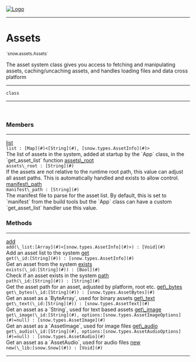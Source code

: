 
[![Logo](../../../images/logo.png)](../../../api/index.html)

---



<h1>Assets</h1>
<small>`snow.assets.Assets`</small>

The asset system class gives you access to fetching and manipulating assets,
    caching/uncaching assets, and handles loading files and data cross platform

---

`class`

---

&nbsp;
&nbsp;



<h3>Members</h3> <hr/><span class="member apipage">
                <a name="list"><a class="lift" href="#list">list</a></a><div class="clear"></div><code class="signature apipage">list : [Map](#)&lt;[String](#), [snow.types.AssetInfo](#)&gt;</code><br/></span>
            <span class="small_desc_flat">The list of assets in the system, added at startup by the `App` class, in the `get_asset_list` function</span><span class="member apipage">
                <a name="assets_root"><a class="lift" href="#assets_root">assets\_root</a></a><div class="clear"></div><code class="signature apipage">assets\_root : [String](#)</code><br/></span>
            <span class="small_desc_flat">If the assets are not relative to the runtime root path, this value can adjust all asset paths. This is automatically handled and exists to allow control.</span><span class="member apipage">
                <a name="manifest_path"><a class="lift" href="#manifest_path">manifest\_path</a></a><div class="clear"></div><code class="signature apipage">manifest\_path : [String](#)</code><br/></span>
            <span class="small_desc_flat">The manifest file to parse for the asset list. By default, this is set to `manifest` from the build tools but the `App` class can have a custom `get_asset_list` handler use this value.</span>





<h3>Methods</h3> <hr/><span class="method apipage">
            <a name="add"><a class="lift" href="#add">add</a></a> <div class="clear"></div><code class="signature apipage">add(\_list:[Array](#)&lt;[snow.types.AssetInfo](#)&gt;<span></span>) : [Void](#)</code><br/><span class="small_desc_flat">Add an asset list to the system</span>
        </span>
    <span class="method apipage">
            <a name="get"><a class="lift" href="#get">get</a></a> <div class="clear"></div><code class="signature apipage">get(\_id:[String](#)<span></span>) : [snow.types.AssetInfo](#)</code><br/><span class="small_desc_flat">Get an asset from the system</span>
        </span>
    <span class="method apipage">
            <a name="exists"><a class="lift" href="#exists">exists</a></a> <div class="clear"></div><code class="signature apipage">exists(\_id:[String](#)<span></span>) : [Bool](#)</code><br/><span class="small_desc_flat">Check if an asset exists in the system</span>
        </span>
    <span class="method apipage">
            <a name="path"><a class="lift" href="#path">path</a></a> <div class="clear"></div><code class="signature apipage">path(\_id:[String](#)<span></span>) : [String](#)</code><br/><span class="small_desc_flat">Get the asset path for an asset, adjusted by platform, root etc.</span>
        </span>
    <span class="method apipage">
            <a name="get_bytes"><a class="lift" href="#get_bytes">get\_bytes</a></a> <div class="clear"></div><code class="signature apipage">get\_bytes(\_id:[String](#)<span></span>) : [snow.types.AssetBytes](#)</code><br/><span class="small_desc_flat">Get an asset as a `ByteArray`, used for binary assets</span>
        </span>
    <span class="method apipage">
            <a name="get_text"><a class="lift" href="#get_text">get\_text</a></a> <div class="clear"></div><code class="signature apipage">get\_text(\_id:[String](#)<span></span>) : [snow.types.AssetText](#)</code><br/><span class="small_desc_flat">Get an asset as a `String`, used for text based assets</span>
        </span>
    <span class="method apipage">
            <a name="get_image"><a class="lift" href="#get_image">get\_image</a></a> <div class="clear"></div><code class="signature apipage">get\_image(\_id:[String](#)<span></span>, options:[snow.types.AssetImageOptions](#)<span>=null</span>) : [snow.types.AssetImage](#)</code><br/><span class="small_desc_flat">Get an asset as a `AssetImage`, used for image files</span>
        </span>
    <span class="method apipage">
            <a name="get_audio"><a class="lift" href="#get_audio">get\_audio</a></a> <div class="clear"></div><code class="signature apipage">get\_audio(\_id:[String](#)<span></span>, options:[snow.types.AssetAudioOptions](#)<span>=null</span>) : [snow.types.AssetAudio](#)</code><br/><span class="small_desc_flat">Get an asset as a `AssetAudio`, used for audio files</span>
        </span>
    <span class="method apipage">
            <a name="new"><a class="lift" href="#new">new</a></a> <div class="clear"></div><code class="signature apipage">new(\_lib:[snow.Snow](#)<span></span>) : [Void](#)</code><br/><span class="small_desc_flat"></span>
        </span>
    





---

&nbsp;
&nbsp;
&nbsp;
&nbsp;